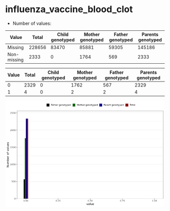 # influenza_vaccine_blood_clot
- Number of values:

| Value | Total | Child genotyped | Mother genotyped | Father genotyped | Parents genotyped |
| ----- | ----- | --------------- | ---------------- | ---------------- |---------------- |
| Missing | 228656 | 83470 | 85881 | 59305 | 145186 |
| Non-missing | 2333 | 0 | 1764 | 569 | 2333 |

| Value | Total | Child genotyped | Mother genotyped | Father genotyped | Parents genotyped |
| ----- | ----- | --------------- | ---------------- | ---------------- |---------------- |
| 0 | 2329 | 0 | 1762 | 567 | 2329 |
| 1 | 4 | 0 | 2 | 2 | 4 |



![](influenza_vaccine_blood_clot_n.png)



